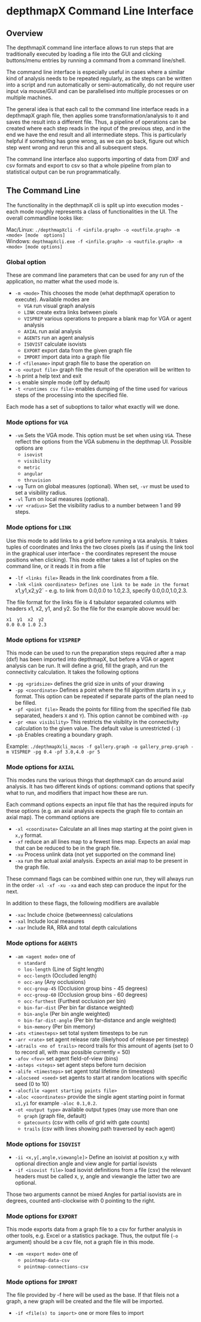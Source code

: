 # depthmapX Command Line Interface

## Overview
The depthmapX command line interface allows to run steps that are traditionally
executed by loading a file into the GUI and clicking buttons/menu entries
by running a command from a command line/shell.

The command line interface is especially useful in cases where a similar kind of
analysis needs to be repeated regularly, as
the steps can be written into a script and run automatically or 
semi-automatically, do not require user input via mouse/GUI and can be 
parallelised into multiple processes or on multiple machines.

The general idea is that each call to the command line interface reads in a
depthmapX graph file, then applies some transformation/analysis to it and saves
the result into a different file. Thus, a pipeline of operations can be
created where each step reads in the input of the previous step, and in the end
we have the end result and all intermediate steps.  This is particularly helpful
if something has gone wrong, as we can go back, figure out which step went wrong
and rerun this and all subsequent steps.

The command line interface also supports importing of data from DXF and csv 
formats and export to csv so that a whole pipeline from plan to statistical
output can be run programmatically.

## The Command Line

The functionality in the depthmapX cli is split up into execution modes - each
mode roughly represents a class of functionalities in the UI. The overall 
commandline looks like:

Mac/Linux: `./depthmapXcli -f <infile.graph> -o <outfile.graph> -m <mode> [mode 
options]`  
Windows: `depthmapXcli.exe -f <infile.graph> -o <outfile.graph> -m <mode>
[mode options]`

### Global option

These are command line parameters that can be used for any run of the 
application, no matter what the used mode is.

- `-m <mode>` This chooses the mode (what depthmapX operation to execute). 
Available modes are
  - `VGA` run visual graph analysis
  - `LINK` create extra links between pixels
  - `VISPREP` various operations to prepare a blank map for VGA or agent 
  analysis
  - `AXIAL` run axial analysis
  - `AGENTS` run an agent analysis
  - `ISOVIST` calculate isovists
  - `EXPORT` export data from the given graph file
  - `IMPORT` import data into a graph file
- `-f <filename>` input graph file to base the operation on
- `-o <output file>` graph file the result of the operation will be written to
- `-h` print a help text and exit
- `-s` enable simple mode (off by default)
- `-t <runtimes csv file>` enables dumping of the time used for various steps of
the processing into the specified file.

Each mode has a set of suboptions to tailor what exactly will we done.

### Mode options for `VGA`

- `-vm` Sets the VGA mode. This option must be set when using `VGA`. These 
reflect the options from the VGA submenu in
the depthmap UI. Possible options are
  - `isovist`
  - `visibility`
  - `metric`
  - `angular`
  - `thruvision`
- `-vg` Turn on global measures (optional). When set, `-vr` must be used to set
a visibility radius.
- `-vl` Turn on local measures (optional).
- `-vr <radius>` Set the visibility radius to a number between 1 and 99 steps.


### Mode options for `LINK`

Use this mode to add links to a grid before running a `VGA` analysis. It takes
tuples of coordinates and links the two closes pixels (as if using the link
tool in the graphical user interface - the coordinates represent the mouse 
positions when clicking). This mode either takes a list of tuples on the command
line, or it reads it in from a file

- `-lf <links file>` Reads in the link coordinates from a file.
- `-lnk <link coordinates> Defines one link to be made in the format 
`x1,y1,x2,y2` - e.g. to link from 0.0,0.0 to 1.0,2.3, specify 0.0,0.0,1.0,2.3.

The file format for the links file is 4 tabulator separated columns with headers
x1, x2, y1, and y2. So the file for the example above would be:
```
x1  y1  x2  y2
0.0 0.0 1.0 2.3
```

### Mode options for `VISPREP`

This mode can be used to run the preparation steps required after a map (dxf) 
has been imported into depthmapX, but before a VGA or agent analysis can be
run. It will define a grid, fill the graph, and run the connectivity 
calculation. It takes the following options
- `-pg <gridsize>` defines the grid size in units of your drawing
- `-pp <coordinate>` Defines a point where the fill algorithm starts in `x,y`
format. This option can be repeated if separate parts of the plan need to be
filled.
- `-pf <point file>` Reads the points for filling from the specified file (tab
separated, headers `X` and `Y`). This option cannot be combined with `-pp`
- `-pr <max visibility>` This restricts the visiblity in the connectivity 
calculation to the given value. The default value is unrestricted (`-1`)
- `-pb` Enables creating a boundary graph.

Example: `./depthmapXcli_macos -f gallery.graph -o gallery_prep.graph -m VISPREP
-pg 0.4 -pf 3.0,4.0 -pr 5`

### Mode options for `AXIAL`

This modes runs the various things that depthmapX can do around axial analysis.
It has two different kinds of options: command options that specify what to run,
and modifiers that impact how these are run. 

Each command options expects an input file that has the required inputs for 
these options (e.g. an axial analysis expects the graph file to contain an
axial map). The command options are
- `-xl <coordinate>` Calculate an all lines map starting at the point given in
`x,y` format.
- `-xf` reduce an all lines map to a fewest lines map. Expects an axial map
that can be reduced to be in the graph file.
- `-xu` Process unlink data (not yet supported on the command line)
- `-xa` run the actual axial analysis. Expects an axial map to be present in 
the graph file.

These command flags can be combined within one run, they will always run in the
order `-xl -xf -xu -xa` and each step can produce the input for the next.

In addition to these flags, the following modifiers are available
- `-xac` Include choice (betweenness) calculations
- `-xal` Include local measures
- `-xar` Include RA, RRA and total depth calculations


### Mode options for `AGENTS`
- `-am <agent mode>` one of
  - `standard`
  - `los-length` (Line of Sight length)
  - `occ-length` (Occluded length)
  - `occ-any` (Any occlusions)
  - `occ-group-45` (Occlusion group bins - 45 degrees)
  - `occ-group-60` (Occlusion group bins - 60 degrees)
  - `occ-furthest` (Furthest occlusion per bin)
  - `bin-far-dist` (Per bin far distance weighted)
  - `bin-angle` (Per bin angle weighted)
  - `bin-far-dist-angle` (Per bin far-distance and angle weighted)
  - `bin-memory` (Per bin memory)
- `-ats <timesteps>` set total system timesteps to be run
- `-arr <rate>` set agent release rate (likelyhood of release per timestep)
- `-atrails <no of trails>` record trails for this amount of agents (set to 0 
to record all, with max possible currently = 50)
- `-afov <fov>` set agent field-of-view (bins)
- `-asteps <steps>` set agent steps before turn decision
- `-alife <timesteps>` set agent total lifetime (in timesteps)
- `-alocseed <seed>` set agents to start at random locations with specific seed (0 to 10)
- `-alocfile <agent starting points file>`
- `-aloc <coordinates>` provide the single agent starting point in format 
`x1,y1` for example `-aloc 0.1,0.2`.
- `-ot <output type>` available output types (may use more than one
  - `graph` (graph file, default)
  - `gatecounts` (csv with cells of grid with gate counts)
  - `trails` (csv with lines showing path traversed by each agent)

### Mode options for `ISOVIST`
- `-ii <x,y[,angle,viewangle]>` Define an isoivist at position x,y with
    optional direction angle and view angle for partial isovists
- `-if <isovist file>` load isovist definitions from a file (csv)
    the relevant headers must be called x, y, angle and viewangle
    the latter two are optional.

Those two arguments cannot be mixed
Angles for partial isovists are in degrees, counted anti-clockwise with 0
pointing to the right.


### Mode options for `EXPORT`
This mode exports data from a graph file to a csv for further analysis in 
other tools, e.g. Excel or a statistics package. Thus, the output file (`-o` 
argument) should be a csv file, not a graph file in this mode.
- `-em <export mode>` one of
  - `pointmap-data-csv`
  - `pointmap-connections-csv`

### Mode options for `IMPORT`
The file provided by -f here will be used as the base. If that fileis not a 
graph, a new graph will be created and the file will be imported.
- `-if <file(s) to import>` one or more files to import
